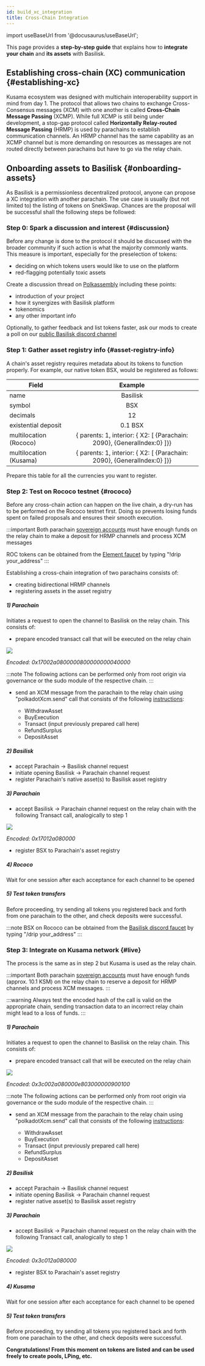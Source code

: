```yaml
---
id: build_xc_integration
title: Cross-Chain Integration
---
```


import useBaseUrl from '@docusaurus/useBaseUrl';

This page provides a **step-by-step guide** that explains how to **integrate your chain** and **its assets** with Basilisk.

## Establishing cross-chain (XC) communication {#establishing-xc}
Kusama ecosystem was designed with multichain interoperability support in mind from day 1. The protocol that allows two chains to exchange Cross-Consensus messages (XCM) with one another is called **Cross-Chain Message Passing** (XCMP). While full XCMP is still being under development, a stop-gap protocol called **Horizontally Relay-routed Message Passing** (HRMP) is used by parachains to establish communication channels. An HRMP channel has the same capability as an XCMP channel but is more demanding on resources as messages are not routed directly between parachains but have to go via the relay chain.

## Onboarding assets to Basilisk {#onboarding-assets}
As Basilisk is a permissionless decentralized protocol, anyone can propose a XC integration with another parachain. The use case is usually (but not limited to) the listing of tokens on SnekSwap. Chances are the proposal will be successful shall the following steps be followed: 

### Step 0: Spark a discussion and interest {#discussion}
Before any change is done to the protocol it should be discussed with the broader community if such action is what the majority commonly wants. This measure is important, especially for the preselection of tokens:
* deciding on which tokens users would like to use on the platform
* red-flagging potentially toxic assets

Create a discussion thread on [Polkassembly](https://basilisk.polkassembly.io/post/create) including these points:
 - introduction of your project
 - how it synergizes with Basilisk platform
 - tokenomics
 - any other important info
 
Optionally, to gather feedback and list tokens faster, ask our mods to create a poll on our [public Basilisk discord channel](https://discord.gg/FYrDPeES)

### Step 1: Gather asset registry info {#asset-registry-info}
A chain's asset registry requires metadata about its tokens to function properly. For example, our native token BSX, would be registered as follows: 

|Field|Example|
|-------------|:-----------:|
|name|Basilisk|
|symbol|BSX|
|decimals |12|
|existential deposit |0.1 BSX|
|multilocation (Rococo)|{ parents: 1, interior: { X2: [ {Parachain: 2090}, {GeneralIndex:0} ]}}|
|multilocation (Kusama)|{ parents: 1, interior: { X2: [ {Parachain: 2090}, {GeneralIndex:0} ]}}|

Prepare this table for all the currencies you want to register.

### Step 2: Test on Rococo testnet {#rococo}
Before any cross-chain action can happen on the live chain, a dry-run has to be performed on the Rococo testnet first. Doing so prevents losing funds spent on failed proposals and ensures their smooth execution.

:::important
Both parachain [sovereign accounts](https://substrate.stackexchange.com/questions/1200/how-to-calculate-sovereignaccount-for-parachain/1210) must have enough funds on the relay chain to make a deposit for HRMP channels and process XCM messages

ROC tokens can be obtained from the [Element faucet](https://matrix.to/#/#rococo-faucet:matrix.org) by typing "!drip your_address"
:::

Establishing a cross-chain integration of two parachains consists of:
* creating bidirectional HRMP channels
* registering assets in the asset registry

##### 1) Parachain
Initiates a request to open the channel to Basilisk on the relay chain. This consists of:
- prepare encoded transact call that will be executed on the relay chain
<div style={{textAlign: 'center'}}>
  <img src={useBaseUrl('/img/howto_xc_integration/rococo_hrmp_init.png')} />
</div>

_Encoded: 0x17002a0800000800000000040000_

:::note
The following actions can be performed only from root origin via governance or the sudo module of the respective chain.
:::

- send an XCM message from the parachain to the relay chain using "polkadotXcm.send" call that consists of the following [instructions](https://github.com/paritytech/xcm-format):

  - WithdrawAsset
  - BuyExecution
  - Transact (input previously prepared call here)
  - RefundSurplus
  - DepositAsset

##### 2) Basilisk
 - accept Parachain &#8594; Basilisk channel request
 - initiate opening Basilisk &#8594; Parachain channel request
 - register Parachain's native asset(s) to Basilisk asset registry
##### 3) Parachain
 - accept Basilisk &#8594; Parachain channel request on the relay chain with the following Transact call, analogically to step 1
<div style={{textAlign: 'center'}}>
  <img src={useBaseUrl('/img/howto_xc_integration/hrmp_accept.png')} />
</div>

_Encoded: 0x17012a080000_
 - register BSX to Parachain's asset registry

##### 4) Rococo
Wait for one session after each acceptance for each channel to be opened
##### 5) Test token transfers
Before proceeding, try sending all tokens you registered back and forth from one parachain to the other, and check deposits were successful.

:::note
BSX on Rococo can be obtained from the [Basilisk discord faucet](https://discord.com/channels/844177080005951489/963084917284155452) by typing "/drip your_address"
:::

### Step 3: Integrate on Kusama network {#live}

The process is the same as in step 2 but Kusama is used as the relay chain.

:::important
Both parachain [sovereign accounts](https://substrate.stackexchange.com/questions/1200/how-to-calculate-sovereignaccount-for-parachain/1210) must have enough funds (approx. 10.1 KSM) on the relay chain to reserve a deposit for HRMP channels and process XCM messages.
:::

:::warning
Always test the encoded hash of the call is valid on the appropriate chain, sending transaction data to an incorrect relay chain might lead to a loss of funds. 
:::

##### 1) Parachain
Initiates a request to open the channel to Basilisk on the relay chain. This consists of:
- prepare encoded transact call that will be executed on the relay chain
<div style={{textAlign: 'center'}}>
  <img src={useBaseUrl('/img/howto_xc_integration/kusama_hrmp_init.png')} />
</div>

_Encoded: 0x3c002a080000e803000000900100_

:::note
The following actions can be performed only from root origin via governance or the sudo module of the respective chain.
:::

- send an XCM message from the parachain to the relay chain using "polkadotXcm.send" call that consists of the following [instructions](https://github.com/paritytech/xcm-format):

  - WithdrawAsset
  - BuyExecution
  - Transact (input previously prepared call here)
  - RefundSurplus
  - DepositAsset

##### 2) Basilisk
 - accept Parachain &#8594; Basilisk channel request
 - initiate opening Basilisk &#8594; Parachain channel request
 - register native asset(s) to Basilisk asset registry
##### 3) Parachain
 - accept Basilisk &#8594; Parachain channel request on the relay chain with the following Transact call, analogically to step 1
<div style={{textAlign: 'center'}}>
  <img src={useBaseUrl('/img/howto_xc_integration/hrmp_accept.png')} />
</div>

_Encoded: 0x3c012a080000_
 - register BSX to Parachain's asset registry

##### 4) Kusama
Wait for one session after each acceptance for each channel to be opened
##### 5) Test token transfers
Before proceeding, try sending all tokens you registered back and forth from one parachain to the other, and check deposits were successful.

__Congratulations! From this moment on tokens are listed and can be used freely to create pools, LPing, etc.__
